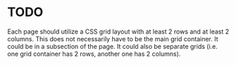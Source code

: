 # TODO

Each page should utilize a CSS grid layout with at least 2 rows and at least 2 columns. This does not necessarily have to be the main grid container. It could be in a subsection of the page. It could also be separate grids (i.e. one grid container has 2 rows, another one has 2 columns).
